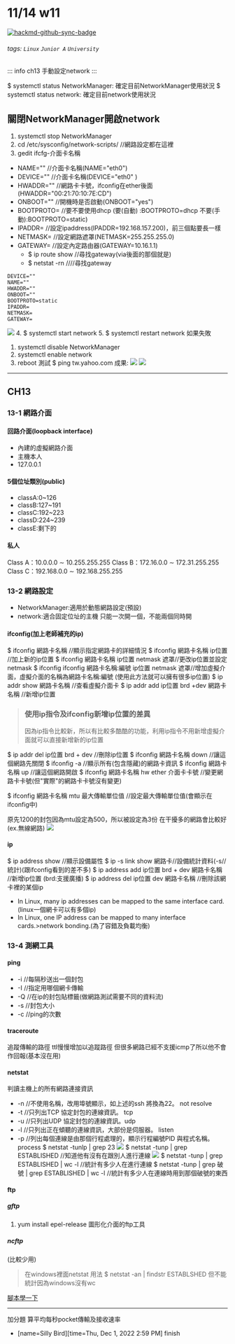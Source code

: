 # 11/14 w11

[![hackmd-github-sync-badge](https://hackmd.io/frfKDJBOSgWYEYlvm5roOA/badge)](https://hackmd.io/frfKDJBOSgWYEYlvm5roOA)

###### tags: `Linux` `Junior A` `University`
::: info
ch13
手動設定network
:::

$ systemctl status NetworkManager: 確定目前NetworkManager使用狀況
$ systemctl status network: 確定目前network使用狀況
## 關閉NetworkManager開啟network
1. systemctl stop NetworkManager
2. cd /etc/sysconfig/network-scripts/ //網路設定都在這裡
3. gedit ifcfg-介面卡名稱

* NAME="" //介面卡名稱(NAME="eth0")
* DEVICE="" //介面卡名稱(DEVICE="eth0" )
* HWADDR="" //網路卡卡號，ifconfig在ether後面(HWADDR="00:21:70:10:7E:CD")
* ONBOOT="" //開機時是否啟動(ONBOOT="yes")
* BOOTPROTO= //要不要使用dhcp (要(自動) :BOOTPROTO=dhcp 不要(手動):BOOTPROTO=static)
* IPADDR= //設定ipaddress(IPADDR=192.168.157.200)，前三個點要長一樣
* NETMASK= //設定網路遮罩(NETMASK=255.255.255.0)
* GATEWAY= //設定內定路由器(GATEWAY=10.16.1.1)
    * $ ip route show //尋找gateway(via後面的那個就是)
    * $ netstat -rn ////尋找gateway
```
DEVICE=""
NAME=""
HWADDR=""
ONBOOT=""
BOOTPROTO=static
IPADDR=
NETMASK=
GATEWAY=
```
![](https://i.imgur.com/19pIano.png)
4. $ systemctl start network
5. $ systemctl restart network
如果失敗
1. systemctl disable NetworkManager
2. systemctl enable network
3. reboot
測試
$ ping tw.yahoo.com
成果:
![](https://i.imgur.com/K0ZNTTF.png)
![](https://i.imgur.com/VN21TfO.png)

---

## CH13
### 13-1 網路介面
#### 回路介面(loopback interface)
* 內建的虛擬網路介面
* 主機本人
* 127.0.0.1
#### 5個位址類別(public)
* classA:0~126
* classB:127~191
* classC:192~223
* classD:224~239
* classE:剩下的
#### 私人
Class A：10.0.0.0 ∼ 10.255.255.255
Class B：172.16.0.0 ∼ 172.31.255.255
Class C：192.168.0.0 ∼ 192.168.255.255
### 13-2 網路設定
* NetworkManager:適用於動態網路設定(預設)
* network:適合固定位址的主機
只能一次開一個，不能兩個同時開
#### ifconfig(加上老師補充的ip)
$ ifconfig 網路卡名稱 //顯示指定網路卡的詳細情況
$ ifconfig 網路卡名稱 ip位置 //加上新的ip位置
$ ifconfig 網路卡名稱 ip位置 netmask 遮罩//更改ip位置並設定netmask
$ ifconfig ifconfig 網路卡名稱:編號 ip位置 netmask 遮罩//增加虛擬介面，虛擬介面的名稱為網路卡名稱:編號 (使用此方法就可以擁有很多ip位置)
$ ip addr show 網路卡名稱 //查看虛擬介面卡
$ ip addr add ip位置 brd +dev 網路卡名稱 //新增ip位置
> ### 使用ip指令及ifconfig新增ip位置的差異
> 因為ip指令比較新，所以有比較多酷酷的功能，利用ip指令不用新增虛擬介面就可以直接新增新的ip位置

$ ip addr del ip位置 brd + dev //刪除ip位置
$ ifconfig 網路卡名稱 down //讓這個網路先關閉
$ ifconfig -a //顯示所有(包含隱藏)的網路卡資訊
$ ifconfig 網路卡名稱 up //讓這個網路開啟
$ ifconfig 網路卡名稱 hw ether 介面卡卡號 //變更網路卡卡號(但"實際"的網路卡卡號沒有變更)

$ ifconfig 網路卡名稱 mtu 最大傳輸單位值 //設定最大傳輸單位值(會顯示在ifconfig中)

原先1200的封包因為mtu設定為500，所以被設定為3份
在干擾多的網路會比較好(ex.無線網路)
![](https://i.imgur.com/iCQVZmZ.png)
#### ip
$ ip address show //顯示設備屬性
$ ip -s link show 網路卡//設備統計資料(-s//統計)(跟ifconfig看到的差不多)
$ ip address add ip位置 brd + dev 網路卡名稱 //新增ip位置 (brd:支援廣播)
$ ip address del ip位置 dev 網路卡名稱 //刪除該網卡裡的某個ip

* In Linux, many ip addresses can be mapped to the same interface card.(linux一個網卡可以有多個ip)
* In Linux, one IP address can be mapped to many interface cards.>network bonding.(為了容錯及負載均衡)
### 13-4 測網工具
#### ping
* -i //每隔秒送出一個封包
* -I //指定用哪個網卡傳輸
* -Q //在ip的封包貼標籤(做網路測試需要不同的資料流)
* -s //封包大小
* -c //ping的次數
#### traceroute
追蹤傳輸的路徑
ttl慢慢增加以追蹤路徑
但很多網路已經不支援icmp了所以他不會作回報(基本沒在用)
#### netstat
判讀主機上的所有網路連接資訊

* -n //不使用名稱，改用埠號顯示，如上述的ssh 將換為22。 not  resolve
* -t //只列出TCP 協定封包的連線資訊。 tcp
* -u //只列出UDP 協定封包的連線資訊。udp
* -l //只列出正在傾聽的連線資訊，大部份是伺服器。 listen
* -p //列出每個連線是由那個行程處理的，顯示行程編號PID 與程式名稱。 process
$ netstat -tunlp | grep 23
![](https://i.imgur.com/dnGXaam.png)
$ netstat -tunp | grep ESTABLISHED //知道他有沒有在跟別人進行連線
![](https://i.imgur.com/jFQEeUR.png)
$ netstat -tunp | grep ESTABLISHED | wc -l //統計有多少人在進行連線
$ netstat -tunp | grep 破號 | grep ESTABLISHED | wc -l //統計有多少人在連線時用到那個破號的東西
#### ftp
##### gftp
1. yum install epel-release
圖形化介面的ftp工具
##### ncftp
(比較少用)

> 在windows裡面netstat 用法
> $ netstat -an | findstr ESTABLSHED
> 但不能統計因為windows沒有wc

[腳本學一下](https://linux.vbird.org/linux_basic/centos7/0340bashshell-scripts.php)
 
---
加分題
算平均每秒pocket傳輸及接收速率

- [name=Silly Bird][time=Thu, Dec 1, 2022 2:59 PM] finish